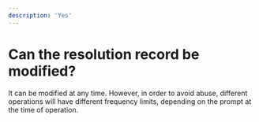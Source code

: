 ```yaml
---
description: 'Yes'
---
```


# Can the resolution record be modified?

It can be modified at any time. However, in order to avoid abuse, different operations will have different frequency limits, depending on the prompt at the time of operation.
